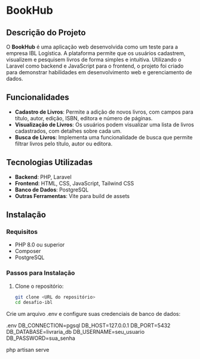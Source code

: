 # BookHub

## Descrição do Projeto

O **BookHub** é uma aplicação web desenvolvida como um teste para a empresa IBL Logística. A plataforma permite que os usuários cadastrem, visualizem e pesquisem livros de forma simples e intuitiva. Utilizando o Laravel como backend e JavaScript para o frontend, o projeto foi criado para demonstrar habilidades em desenvolvimento web e gerenciamento de dados.

## Funcionalidades

- **Cadastro de Livros**: Permite a adição de novos livros, com campos para título, autor, edição, ISBN, editora e número de páginas.
- **Visualização de Livros**: Os usuários podem visualizar uma lista de livros cadastrados, com detalhes sobre cada um.
- **Busca de Livros**: Implementa uma funcionalidade de busca que permite filtrar livros pelo título, autor ou editora.

## Tecnologias Utilizadas

- **Backend**: PHP, Laravel
- **Frontend**: HTML, CSS, JavaScript, Tailwind CSS
- **Banco de Dados**: PostgreSQL
- **Outras Ferramentas**: Vite para build de assets

## Instalação

### Requisitos

- PHP 8.0 ou superior
- Composer
- PostgreSQL

### Passos para Instalação

1. Clone o repositório:
   ```bash
   git clone <URL do repositório>
   cd desafio-ibl

Crie um arquivo .env e configure suas credenciais de banco de dados:

.env
DB_CONNECTION=pgsql
DB_HOST=127.0.0.1
DB_PORT=5432
DB_DATABASE=livraria_db
DB_USERNAME=seu_usuario
DB_PASSWORD=sua_senha

php artisan serve
